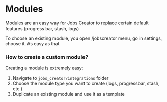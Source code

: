 # Modules

Modules are an easy way for Jobs Creator to replace certain default features (progress bar, stash, logs)

To choose an existing module, you open /jobscreator menu, go in settings, choose it. As easy as that

### How to create a custom module?

Creating a module is extremely easy:

1. Navigate to `jobs_creator/integrations` folder
2. Choose the module type you want to create (logs, progressbar, stash, etc.)
3. Duplicate an existing module and use it as a template
